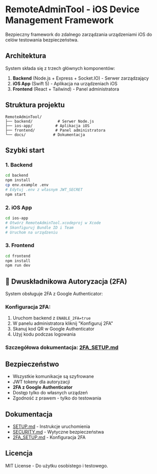 # RemoteAdminTool - iOS Device Management Framework

Bezpieczny framework do zdalnego zarządzania urządzeniami iOS do celów testowania bezpieczeństwa.

## Architektura

System składa się z trzech głównych komponentów:

1. **Backend** (Node.js + Express + Socket.IO) - Serwer zarządzający
2. **iOS App** (Swift 5) - Aplikacja na urządzeniach iOS
3. **Frontend** (React + Tailwind) - Panel administratora

## Struktura projektu

```
RemoteAdminTool/
├── backend/           # Serwer Node.js
├── ios-app/          # Aplikacja iOS
├── frontend/         # Panel administratora
└── docs/            # Dokumentacja
```

## Szybki start

### 1. Backend
```bash
cd backend
npm install
cp env.example .env
# Edytuj .env z własnym JWT_SECRET
npm start
```

### 2. iOS App
```bash
cd ios-app
# Otwórz RemoteAdminTool.xcodeproj w Xcode
# Skonfiguruj Bundle ID i Team
# Uruchom na urządzeniu
```

### 3. Frontend
```bash
cd frontend
npm install
npm run dev
```

## 🔐 Dwuskładnikowa Autoryzacja (2FA)

System obsługuje 2FA z Google Authenticator:

### Konfiguracja 2FA:
1. Uruchom backend z `ENABLE_2FA=true`
2. W panelu administratora kliknij "Konfiguruj 2FA"
3. Skanuj kod QR w Google Authenticator
4. Użyj kodu podczas logowania

### Szczegółowa dokumentacja: [2FA_SETUP.md](2FA_SETUP.md)

## Bezpieczeństwo

- Wszystkie komunikacje są szyfrowane
- JWT tokeny dla autoryzacji
- **2FA z Google Authenticator**
- Dostęp tylko do własnych urządzeń
- Zgodność z prawem - tylko do testowania

## Dokumentacja

- [SETUP.md](SETUP.md) - Instrukcje uruchomienia
- [SECURITY.md](SECURITY.md) - Wytyczne bezpieczeństwa
- [2FA_SETUP.md](2FA_SETUP.md) - Konfiguracja 2FA

## Licencja

MIT License - Do użytku osobistego i testowego. 